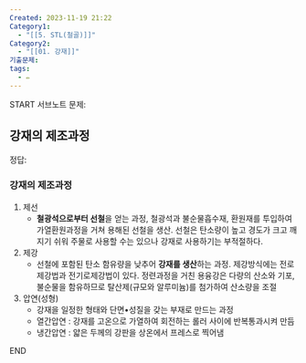 ```yaml
---
Created: 2023-11-19 21:22
Category1:
  - "[[5. STL(철골)]]"
Category2:
  - "[[01. 강재]]"
기출문제:
tags:
  - ✏️
---
```

START
서브노트
문제:  
## 강재의 제조과정

정답: 

### 강재의 제조과정
1. 제선
	- **철광석으로부터 선철**을 얻는 과정, 철광석과 불순물흡수재, 환원재를 투입하여 가열환원과정을 거쳐 용해된 선철을 생산. 선철은 탄소량이 높고 경도가 크고 깨지기 쉬워 주물로 사용할 수는 있으나 강재로 사용하기는 부적절하다.
2.  제강
	- 선철에 포함된 탄소 함유량을 낮추어 **강재를 생산**하는 과정. 제강방식에는 전로제강법과 전기로제강법이 있다. 정련과정을 거친 용융강은 다량의 산소와 기포, 불순물을 함유하므로 탈산제(규모와 알루미늄)를 첨가하여 산소량을 조절
4. 압연(성형)
	- 강재을 일정한 형태와 단면•성질을 갖는 부재로 만드는 과정
	- 열간압연 : 강재를 고온으로 가열하여 회전하는 롤러 사이에 반복통과시켜 만듬
	- 냉간압연 : 얇은 두께의 강판을 상온에서 프레스로 찍어냄
<!--ID: 1701787236945-->
END

